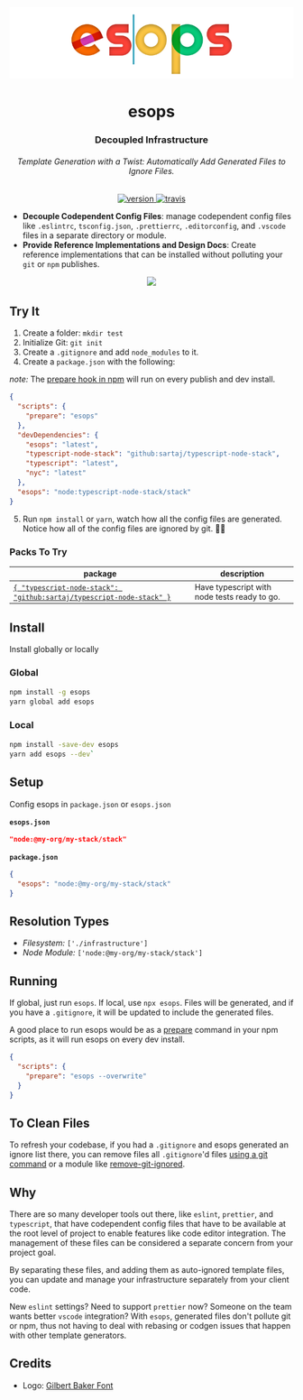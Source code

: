 <div align="center">

![esops](./core/brand/logo.png)

</div>

<h1 align="center">esops</h1>

<div align="center">
  <h3 align="center">Decoupled Infrastructure</h3>
  <h6 align="center">Template Generation with a Twist: Automatically Add Generated Files to Ignore Files.</h6>
</div>

<p align="center">
  <a href="https://npmjs.org/package/esops">
    <img src="https://img.shields.io/npm/v/esops.svg" alt="version" />
  </a>
  <a href="https://travis-ci.org/sartaj/esops">
    <img src="https://travis-ci.com/sartaj/esops.svg?branch=master" alt="travis" />
  </a>
</p>

- **Decouple Codependent Config Files**: manage codependent config files like `.eslintrc`, `tsconfig.json`, `.prettierrc`, `.editorconfig`, and `.vscode` files in a separate directory or module.
- **Provide Reference Implementations and Design Docs**: Create reference implementations that can be installed without polluting your `git` or `npm` publishes.

<div align="center">

![ ](https://raw.githubusercontent.com/sartaj/esops/master/core/brand/esops-demo.gif)

</div>

## Try It

1. Create a folder: `mkdir test`
2. Initialize Git: `git init`
3. Create a `.gitignore` and add `node_modules` to it.
4. Create a `package.json` with the following:

_note:_ The [prepare hook in npm](https://docs.npmjs.com/misc/scripts) will run on every publish and dev install.

```json
{
  "scripts": {
    "prepare": "esops"
  },
  "devDependencies": {
    "esops": "latest",
    "typescript-node-stack": "github:sartaj/typescript-node-stack",
    "typescript": "latest",
    "nyc": "latest"
  },
  "esops": "node:typescript-node-stack/stack"
}
```

5. Run `npm install` or `yarn`, watch how all the config files are generated. Notice how all of the config files are ignored by git. 🙌🏾

### Packs To Try

| **package**                                                                                                            | **description**                              |
| ---------------------------------------------------------------------------------------------------------------------- | -------------------------------------------- |
| [`{ "typescript-node-stack": "github:sartaj/typescript-node-stack" }`](http://github.com/sartaj/typescript-node-stack) | Have typescript with node tests ready to go. |

## Install

Install globally or locally

### Global

```bash
npm install -g esops
yarn global add esops
```

### Local

```bash
npm install -save-dev esops
yarn add esops --dev`
```

## Setup

Config esops in `package.json` or `esops.json`

**`esops.json`**

```json
"node:@my-org/my-stack/stack"
```

**`package.json`**

```json
{
  "esops": "node:@my-org/my-stack/stack"
}
```

## Resolution Types

- _Filesystem:_ `['./infrastructure']`
- _Node Module:_ `['node:@my-org/my-stack/stack']`

## Running

If global, just run `esops`. If local, use `npx esops`. Files will be generated, and if you have a `.gitignore`, it will be updated to include the generated files.

A good place to run esops would be as a [prepare](https://docs.npmjs.com/misc/scripts) command in your npm scripts, as it will run esops on every dev install.

```json
{
  "scripts": {
    "prepare": "esops --overwrite"
  }
}
```

## To Clean Files

To refresh your codebase, if you had a `.gitignore` and esops generated an ignore list there, you can remove files all `.gitignore`'d files [using a git command](https://stackoverflow.com/q/13541615) or a module like [remove-git-ignored](https://www.npmjs.com/package/remove-git-ignored).

## Why

There are so many developer tools out there, like `eslint`, `prettier`, and `typescript`, that have codependent config files that have to be available at the root level of project to enable features like code editor integration. The management of these files can be considered a separate concern from your project goal.

By separating these files, and adding them as auto-ignored template files, you can update and manage your infrastructure separately from your client code.

New `eslint` settings? Need to support `prettier` now? Someone on the team wants better `vscode` integration? With `esops`, generated files don't pollute git or npm, thus not having to deal with rebasing or codgen issues that happen with other template generators.

## Credits

- Logo: [Gilbert Baker Font](https://www.typewithpride.com/)
